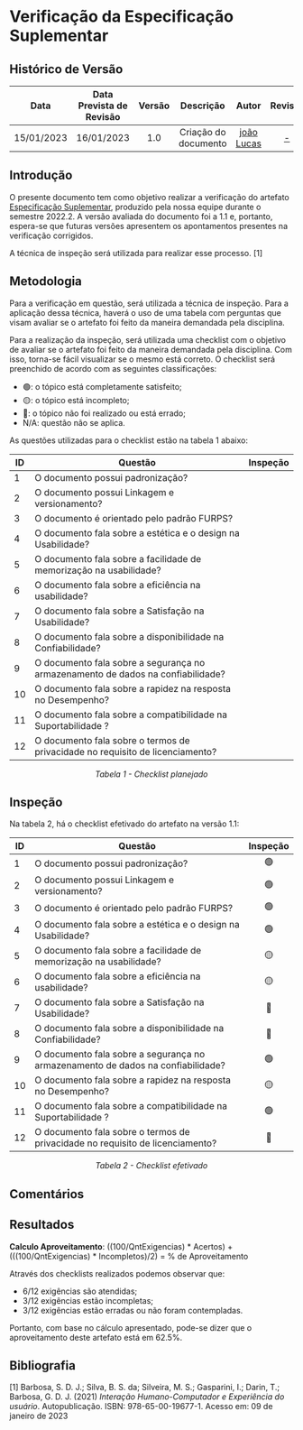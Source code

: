 # Verificação da Especificação Suplementar
## <a>Histórico de Versão</a>
|    Data    | Data Prevista de Revisão | Versão |      Descrição       |                   Autor                    |         Revisor          |
| :--------: | :----------------------: | :----: | :------------------: | :----------------------------------------: | :----------------------: |
| 15/01/2023 |        16/01/2023        |  1.0   | Criação do documento | [joão Lucas](https://github.com/HacKairos) | [-](https://github.com/) |

## <a>Introdução</a>
O presente documento tem como objetivo realizar a verificação do artefato [Especificação Suplementar](../../../Modelagem/EspecificacaoSuplementar.md), 
produzido pela nossa equipe durante o semestre 2022.2. A versão avaliada do documento foi a 1.1 e, portanto, espera-se que futuras versões 
apresentem os apontamentos presentes na verificação corrigidos.

A técnica de inspeção será utilizada para realizar esse processo. [1]

## <a>Metodologia</a>
Para a verificação em questão, será utilizada a técnica de inspeção. Para a aplicação dessa técnica, haverá o uso de uma 
tabela com perguntas que visam avaliar se o artefato foi feito da maneira demandada pela disciplina. 

Para a realização da inspeção, será utilizada uma checklist com o objetivo de avaliar se o artefato foi feito da
maneira demandada pela disciplina. Com isso, torna-se fácil visualizar se o mesmo está correto. O checklist será preenchido de acordo com as seguintes classificações:

* 🟢: o tópico está completamente satisfeito;
* 🟡: o tópico está incompleto;
* 🔴: o tópico não foi realizado ou está errado;
* N/A: questão não se aplica.

As questões utilizadas para o checklist estão na tabela 1 abaixo:

<center>

| ID  | Questão                                                                         | Inspeção |
| --- | ------------------------------------------------------------------------------- | :------: |
| 1   | O documento possui padronização?                                                |          |
| 2   | O documento possui Linkagem e  versionamento?                                   |          |
| 3   | O documento é orientado pelo padrão FURPS?                                      |          |
| 4   | O documento fala sobre a estética e  o design na Usabilidade?                   |          |
| 5   | O documento fala sobre a facilidade de memorização na usabilidade?              |          |
| 6   | O documento fala  sobre a eficiência na usabilidade?                            |          |
| 7   | O documento fala sobre a Satisfação na Usabilidade?                             |          |
| 8   | O documento fala sobre a disponibilidade na Confiabilidade?                     |          |
| 9   | O documento fala sobre a segurança no armazenamento de dados na confiabilidade? |          |
| 10  | O documento fala sobre a  rapidez na resposta no Desempenho?                    |          |
| 11  | O documento fala sobre a compatibilidade na Suportabilidade ?                   |          |
| 12  | O documento fala sobre o termos de privacidade no requisito de licenciamento?   |          |
  
*Tabela 1 - Checklist planejado*

</center>

## <a>Inspeção</a>

Na tabela 2, há o checklist efetivado do artefato na versão 1.1:

<center>

| ID  | Questão                                                                         | Inspeção |
| --- | ------------------------------------------------------------------------------- | :------: |
| 1   | O documento possui padronização?                                                |    🟢     |
| 2   | O documento possui Linkagem e  versionamento?                                   |    🟢     |
| 3   | O documento é orientado pelo padrão FURPS?                                      |    🟢     |
| 4   | O documento fala sobre a estética e  o design na Usabilidade?                   |    🟢     |
| 5   | O documento fala sobre a facilidade de memorização na usabilidade?              |    🟡     |
| 6   | O documento fala  sobre a eficiência na usabilidade?                            |    🟡     |
| 7   | O documento fala sobre a Satisfação na Usabilidade?                             |    🔴     |
| 8   | O documento fala sobre a disponibilidade na Confiabilidade?                     |    🔴     |
| 9   | O documento fala sobre a segurança no armazenamento de dados na confiabilidade? |    🟢     |
| 10  | O documento fala sobre a  rapidez na resposta no Desempenho?                    |    🟡     |
| 11  | O documento fala sobre a compatibilidade na Suportabilidade ?                   |    🟢     |
| 12  | O documento fala sobre o termos de privacidade no requisito de licenciamento?   |    🔴     |

  
*Tabela 2 - Checklist efetivado*

</center>

## <a>Comentários</a>


## <a>Resultados</a>
<a>**Calculo Aproveitamento**</a>: ((100/QntExigencias) * Acertos) + (((100/QntExigencias) * Incompletos)/2) = % de Aproveitamento

Através dos checklists realizados podemos observar que:

* 6/12 exigências são atendidas;
* 3/12 exigências estão incompletas;
* 3/12 exigências estão erradas ou não foram contempladas.

Portanto, com base no cálculo apresentado, pode-se dizer que o aproveitamento deste artefato está em 62.5%.

## <a>Bibliografia</a>

[1] Barbosa, S. D. J.; Silva, B. S. da; Silveira, M. S.; Gasparini, I.; Darin, T.; Barbosa, G. D. J. (2021) _Interação Humano-Computador e Experiência do usuário_. Autopublicação. ISBN: 978-65-00-19677-1. Acesso em: 09 de janeiro de 2023
